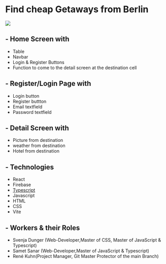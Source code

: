 #   Find   cheap   Getaways   from   Berlin
![](https://external-content.duckduckgo.com/iu/?u=https%3A%2F%2Ftse1.explicit.bing.net%2Fth%3Fid%3DOIP.kaqjRGGsSt0Q2aoQeQgzjwHaC9%26pid%3DApi&f=1&ipt=425c4fdadef731c7161e672f3aae5edce0d9b2d49f2f91428d3c59de5b51658d&ipo=images)
##   -   Home   Screen   with

-   Table
-   Navbar
-   Login   &   Register   Buttons
-   Function   to   come   to   the   detail   screen   at   the   destination   cell

##   -   Register/Login   Page   with

-   Login   button
-   Register   buttton
-   Email   textfield
-   Password   textfield

##   -   Detail   Screen   with

-   Picture   from   destination
-   weather   from   destination
-   Hotel   from   destination

##   -   Technologies

-   React
-   Firebase
-   [Typescript](https://typescript.org)
-   Javascript
-   HTML
-   CSS
-   Vite

##   -   Workers   &   their   Roles

-   Svenja   Dunger   (Web-Developer,Master   of   CSS,   Master   of   JavaScript   &   Typescript)
-   Samet   Sanar   (Web-Developer,Master   of   JavaScript   &   Typescript)
-   René   Kuhn(Project   Manager,   Git   Master   Protector   of   the   main   Branch)
